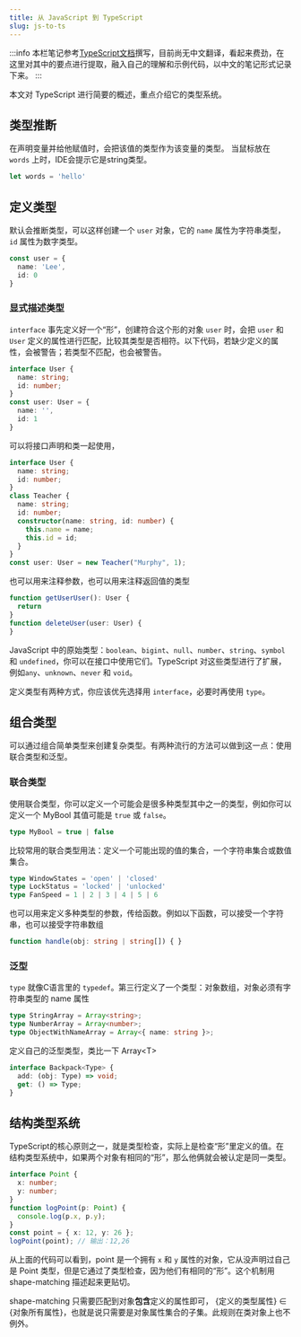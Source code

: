 ```yaml
---
title: 从 JavaScript 到 TypeScript
slug: js-to-ts
---
```


:::info
本栏笔记参考[TypeScript文档](https://www.typescriptlang.org/docs/handbook)撰写，目前尚无中文翻译，看起来费劲，在这里对其中的要点进行提取，融入自己的理解和示例代码，以中文的笔记形式记录下来。
:::

本文对 TypeScript 进行简要的概述，重点介绍它的类型系统。

## 类型推断
在声明变量并给他赋值时，会把该值的类型作为该变量的类型。
当鼠标放在 `words` 上时，IDE会提示它是string类型。
```typescript
let words = 'hello'
```

## 定义类型
默认会推断类型，可以这样创建一个 `user` 对象，它的 `name` 属性为字符串类型，`id` 属性为数字类型。
```typescript
const user = {
  name: 'Lee',
  id: 0
}
```

### 显式描述类型
`interface` 事先定义好一个“形”，创建符合这个形的对象 `user` 时，会把 `user` 和 `User` 定义的属性进行匹配，比较其类型是否相符。以下代码，若缺少定义的属性，会被警告；若类型不匹配，也会被警告。
```ts
interface User {
  name: string;
  id: number;
}
const user: User = {
  name: '',
  id: 1
}
```
可以将接口声明和类一起使用，
```ts
interface User {
  name: string;
  id: number;
}
class Teacher {
  name: string;
  id: number;
  constructor(name: string, id: number) {
    this.name = name;
    this.id = id;
  }
}
const user: User = new Teacher("Murphy", 1);
```
也可以用来注释参数，也可以用来注释返回值的类型
```ts
function getUserUser(): User {
  return
}
function deleteUser(user: User) {
}
```
JavaScript 中的原始类型：`boolean`、`bigint`、`null`、`number`、`string`、`symbol` 和 `undefined`，你可以在接口中使用它们。TypeScript 对这些类型进行了扩展，例如`any`、`unknown`、`never` 和 `void`。

定义类型有两种方式，你应该优先选择用 `interface`，必要时再使用 `type`。

## 组合类型
可以通过组合简单类型来创建复杂类型。有两种流行的方法可以做到这一点：使用联合类型和泛型。

### 联合类型
使用联合类型，你可以定义一个可能会是很多种类型其中之一的类型，例如你可以定义一个 MyBool 其值可能是 `true` 或 `false`。
```ts
type MyBool = true | false
```
比较常用的联合类型用法：定义一个可能出现的值的集合，一个字符串集合或数值集合。
```ts
type WindowStates = 'open' | 'closed'
type LockStatus = 'locked' | 'unlocked'
type FanSpeed = 1 | 2 | 3 | 4 | 5 | 6
```
也可以用来定义多种类型的参数，传给函数。例如以下函数，可以接受一个字符串，也可以接受字符串数组
```ts
function handle(obj: string | string[]) { }
```

### 泛型
`type` 就像C语言里的 `typedef`。第三行定义了一个类型：对象数组，对象必须有字符串类型的 name 属性
```ts
type StringArray = Array<string>;
type NumberArray = Array<number>;
type ObjectWithNameArray = Array<{ name: string }>;
```
定义自己的泛型类型，类比一下 Array<T\>
```ts
interface Backpack<Type> {
  add: (obj: Type) => void;
  get: () => Type;
}
```

## 结构类型系统
TypeScript的核心原则之一，就是类型检查，实际上是检查“形”里定义的值。在结构类型系统中，如果两个对象有相同的“形”，那么他俩就会被认定是同一类型。
```ts
interface Point {
  x: number;
  y: number;
}
function logPoint(p: Point) {
  console.log(p.x, p.y);
}
const point = { x: 12, y: 26 };
logPoint(point); // 输出：12,26
```

从上面的代码可以看到，point 是一个拥有 `x` 和 `y` 属性的对象，它从没声明过自己是 Point 类型，但是它通过了类型检查，因为他们有相同的“形”。这个机制用 shape-matching 描述起来更贴切。

shape-matching 只需要匹配到对象**包含**定义的属性即可， {定义的类型属性} ∈ {对象所有属性}，也就是说只需要是对象属性集合的子集。此规则在类对象上也不例外。